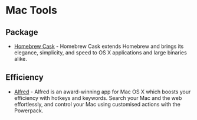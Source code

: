 # Mac Tools

## Package
- [Homebrew Cask](http://caskroom.io/) - Homebrew Cask extends Homebrew and brings its elegance, simplicity, and speed to OS X applications and large binaries alike.

## Efficiency
- [Alfred](https://www.alfredapp.com/) - Alfred is an award-winning app for Mac OS X which boosts your efficiency with hotkeys and keywords. Search your Mac and the web effortlessly, and control your Mac using customised actions with the Powerpack.
